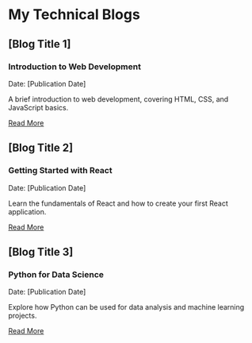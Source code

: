 # My Technical Blogs

<div class="item-list">

## [Blog Title 1]

### Introduction to Web Development

Date: [Publication Date]

A brief introduction to web development, covering HTML, CSS, and JavaScript basics.

<a href="#" class="read-more" data-page="blogs" data-id="web-dev-intro">Read More</a>

## [Blog Title 2]

### Getting Started with React

Date: [Publication Date]

Learn the fundamentals of React and how to create your first React application.

<a href="#" class="read-more" data-page="blogs" data-id="react-intro">Read More</a>

## [Blog Title 3]

### Python for Data Science

Date: [Publication Date]

Explore how Python can be used for data analysis and machine learning projects.

<a href="#" class="read-more" data-page="blogs" data-id="python-data-science">Read More</a>

</div>